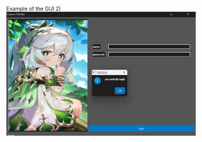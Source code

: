 Example of the GUI
2) ![Image Alt Text](https://raw.githubusercontent.com/FaithWH14/project_2023/main/QT/2%29%20login_page_custom_titlebar/QT_GUI_RESULT.png)

